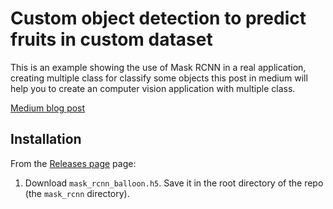 # Custom object detection to predict fruits in custom dataset 

This is an example showing the use of Mask RCNN in a real application, creating multiple class for classify some objects
this post in medium will help you to create an computer vision application with multiple class.



[Medium blog post](https://medium.com/@bernardo.acaldas/using-maskrcnn-to-predict-tropical-fruits-in-custom-dataset-4f079d05fbe1)




## Installation
From the [Releases page](https://github.com/matterport/Mask_RCNN/releases) page:
1. Download `mask_rcnn_balloon.h5`. Save it in the root directory of the repo (the `mask_rcnn` directory).
